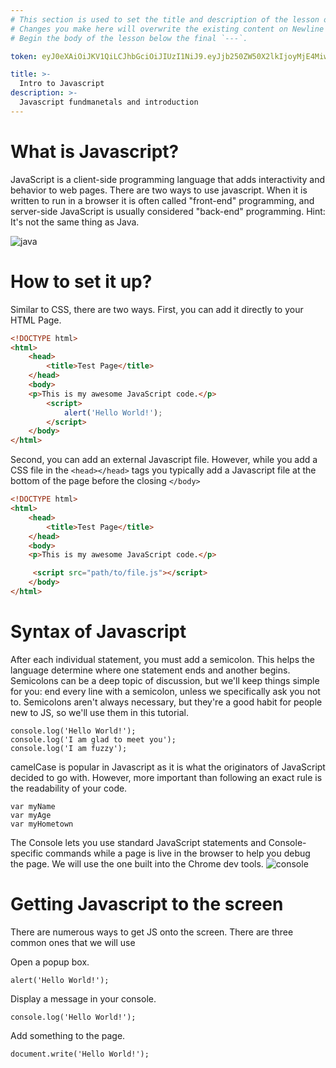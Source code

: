 ```yaml
---
# This section is used to set the title and description of the lesson on Newline. Do not edit `token`.
# Changes you make here will overwrite the existing content on Newline when synced via Github.
# Begin the body of the lesson below the final `---`.

token: eyJ0eXAiOiJKV1QiLCJhbGciOiJIUzI1NiJ9.eyJjb250ZW50X2lkIjoyMjE4MiwiY29udGVudF90eXBlIjoiTGVzc29uIn0.kWe6blXWfK4xgByyEO34sQM5nWDcgy5oR9UejmlUVCI

title: >-
  Intro to Javascript
description: >-
  Javascript fundmanetals and introduction
---
```

# What is Javascript? 
JavaScript is a client-side programming language that adds interactivity and behavior to web pages. There are two ways to use javascript. When it is written to run in a browser it is often called "front-end" programming, and server-side JavaScript is usually considered "back-end" programming. Hint: It's not the same thing as Java.

![java](https://qph.ec.quoracdn.net/main-qimg-504a26ed8b7cefd1f29b992db733f592-c?convert_to_webp=true)
<br>

# How to set it up?
Similar to CSS, there are two ways. First, you can add it directly to your HTML Page.

```html
<!DOCTYPE html>
<html>
    <head>
        <title>Test Page</title>
    </head>
    <body>
    <p>This is my awesome JavaScript code.</p>
        <script>
            alert('Hello World!');
        </script>
    </body>
</html>
```

Second, you can add an external Javascript file. However, while you add a CSS file in the `<head></head>` tags you typically add a Javascript file at the bottom of the page before the closing `</body>`

```html
<!DOCTYPE html>
<html>
    <head>
        <title>Test Page</title>
    </head>
    <body>
    <p>This is my awesome JavaScript code.</p>

     <script src="path/to/file.js"></script>
    </body>
</html>
```

# Syntax of Javascript

After each individual statement, you must add a semicolon. This helps the language determine where one statement ends and another begins. Semicolons can be a deep topic of discussion, but we'll keep things simple for you: end every line with a semicolon, unless we specifically ask you not to. Semicolons aren't always necessary, but they're a good habit for people new to JS, so we'll use them in this tutorial.

```
console.log('Hello World!');
console.log('I am glad to meet you');
console.log('I am fuzzy');
```

camelCase is popular in Javascript as it is what the originators of JavaScript decided to go with. However, more important than following an exact rule is the readability of your code.
```
var myName
var myAge
var myHometown
```

The Console lets you use standard JavaScript statements and Console-specific commands while a page is live in the browser to help you debug the page. We will use the one built into the Chrome dev tools.
![console](http://www.ikrazzy.com/wp-content/uploads/2012/02/chrome-javascript-error.jpg)


# Getting Javascript to the screen
There are numerous ways to get JS onto the screen. There are three common ones that we will use

Open a popup box.

```
alert('Hello World!');
```
				
Display a message in your console.

```
console.log('Hello World!');
````
				
Add something to the page.

```
document.write('Hello World!');
```
